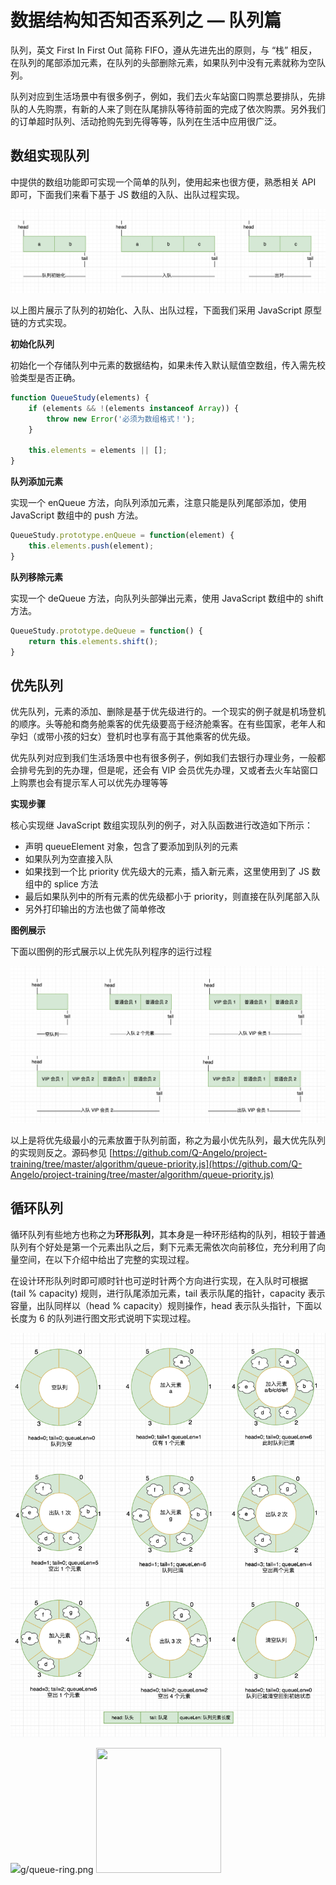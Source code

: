 # 数据结构知否知否系列之 — 队列篇

队列，英文 First In First Out 简称 FIFO，遵从先进先出的原则，与 “栈” 相反，在队列的尾部添加元素，在队列的头部删除元素，如果队列中没有元素就称为空队列。

队列对应到生活场景中有很多例子，例如，我们去火车站窗口购票总要排队，先排队的人先购票，有新的人来了则在队尾排队等待前面的完成了依次购票。另外我们的订单超时队列、活动抢购先到先得等等，队列在生活中应用很广泛。

##  数组实现队列

 中提供的数组功能即可实现一个简单的队列，使用起来也很方便，熟悉相关 API 即可，下面我们来看下基于 JS 数组的入队、出队过程实现。

![](./img/js-array-queue.png)

以上图片展示了队列的初始化、入队、出队过程，下面我们采用 JavaScript 原型链的方式实现。

**初始化队列**

初始化一个存储队列中元素的数据结构，如果未传入默认赋值空数组，传入需先校验类型是否正确。

```js
function QueueStudy(elements) {
    if (elements && !(elements instanceof Array)) {
        throw new Error('必须为数组格式！');
    }

    this.elements = elements || [];
}
```

**队列添加元素**

实现一个 enQueue 方法，向队列添加元素，注意只能是队列尾部添加，使用 JavaScript 数组中的 push 方法。

```js
QueueStudy.prototype.enQueue = function(element) {
    this.elements.push(element);
}
```

**队列移除元素**

实现一个 deQueue 方法，向队列头部弹出元素，使用 JavaScript 数组中的 shift 方法。

```js
QueueStudy.prototype.deQueue = function() {
    return this.elements.shift();
}
```


## 优先队列

优先队列，元素的添加、删除是基于优先级进行的。一个现实的例子就是机场登机的顺序。头等舱和商务舱乘客的优先级要高于经济舱乘客。在有些国家，老年人和孕妇（或带小孩的妇女）登机时也享有高于其他乘客的优先级。

优先队列对应到我们生活场景中也有很多例子，例如我们去银行办理业务，一般都会排号先到的先办理，但是呢，还会有 VIP 会员优先办理，又或者去火车站窗口上购票也会有提示军人可以优先办理等等

**实现步骤**

核心实现继 JavaScript 数组实现队列的例子，对入队函数进行改造如下所示：

* 声明 queueElement 对象，包含了要添加到队列的元素
* 如果队列为空直接入队
* 如果找到一个比 priority 优先级大的元素，插入新元素，这里使用到了 JS 数组中的 splice 方法
* 最后如果队列中的所有元素的优先级都小于 priority，则直接在队列尾部入队
* 另外打印输出的方法也做了简单修改


**图例展示**

下面以图例的形式展示以上优先队列程序的运行过程

![](./img/queue-priority.png)

以上是将优先级最小的元素放置于队列前面，称之为最小优先队列，最大优先队列的实现则反之。源码参见 [https://github.com/Q-Angelo/project-training/tree/master/algorithm/queue-priority.js](https://github.com/Q-Angelo/project-training/tree/master/algorithm/queue-priority.js)

## 循环队列

循环队列有些地方也称之为**环形队列**，其本身是一种环形结构的队列，相较于普通队列有个好处是第一个元素出队之后，剩下元素无需依次向前移位，充分利用了向量空间，在以下介绍中给出了完整的实现过程。

在设计环形队列时即可顺时针也可逆时针两个方向进行实现，在入队时可根据 (tail % capacity) 规则，进行队尾添加元素，tail 表示队尾的指针，capacity 表示容量，出队同样以（head % capacity）规则操作，head 表示队头指针，下面以长度为 6 的队列进行图文形式说明下实现过程。

![](./img/queue-ring.png)


![](./im)g/queue-ring.png
<img src="http://upload.techweb.com.cn/2017/0106/1483690985396.jpg" width="200px" height="200px" />



